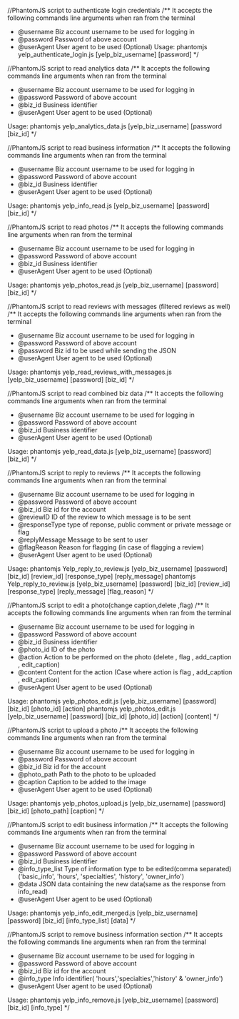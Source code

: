 //PhantomJS script to authenticate login credentials
/**
 It accepts the following commands line arguments when ran from the terminal
 * @username Biz account username to be used for logging in
 * @password Password of above account
 * @userAgent User agent to be used (Optional)
 Usage:
 phantomjs yelp_authenticate_login.js [yelp_biz_username] [password]
*/


//PhantomJS script to read analytics data
/**
 It accepts the following commands line arguments when ran from the terminal
 * @username Biz account username to be used for logging in
 * @password Password of above account
 * @biz_id Business identifier
 * @userAgent User agent to be used (Optional)

 Usage:
 phantomjs yelp_analytics_data.js [yelp_biz_username] [password [biz_id]
 */
 
 
//PhantomJS script to read business information
/**
 It accepts the following commands line arguments when ran from the terminal
 * @username Biz account username to be used for logging in
 * @password Password of above account
 * @biz_id Business identifier
 * @userAgent User agent to be used (Optional)

 Usage:
 phantomjs yelp_info_read.js [yelp_biz_username] [password] [biz_id]
 */
 
 //PhantomJS script to read photos
/**
 It accepts the following commands line arguments when ran from the terminal
 * @username Biz account username to be used for logging in
 * @password Password of above account
 * @biz_id Business identifier
 * @userAgent User agent to be used (Optional)

 Usage:
 phantomjs yelp_photos_read.js [yelp_biz_username] [password] [biz_id]
 */
 
//PhantomJS script to read reviews with messages (filtered reviews as well)
/**
 It accepts the following commands line arguments when ran from the terminal
  * @username Biz account username to be used for logging in
  * @password Password of above account
  * @password Biz id to be used while sending the JSON
  * @userAgent User agent to be used (Optional)

  Usage:
  phantomjs yelp_read_reviews_with_messages.js [yelp_biz_username] [password] [biz_id]
*/


//PhantomJS script to read combined biz data
/**
 It accepts the following commands line arguments when ran from the terminal
 * @username Biz account username to be used for logging in
 * @password Password of above account
 * @biz_id Business identifier
 * @userAgent User agent to be used (Optional)

 Usage:
 phantomjs yelp_read_data.js [yelp_biz_username] [password] [biz_id]
 */
 

//PhantomJS script to reply to reviews
/**
 It accepts the following commands line arguments when ran from the terminal
 * @username Biz account username to be used for logging in
 * @password Password of above account
 * @biz_id Biz id for the account
 * @reviewID  ID of the review to which message is to be sent
 * @responseType  type of reponse, public comment or private message or flag
 * @replyMessage   Message to be sent to user
 * @flagReason  Reason for flagging (in case of flagging a review)
 * @userAgent User agent to be used (Optional)

 Usage:
 phantomjs Yelp_reply_to_review.js [yelp_biz_username] [password] [biz_id] [review_id] [response_type] [reply_message]
 phantomjs Yelp_reply_to_review.js [yelp_biz_username] [password] [biz_id] [review_id] [response_type] [reply_message] [flag_reason]
 */


//PhantomJS script to edit a photo(change caption,delete ,flag)
/**
 It accepts the following commands line arguments when ran from the terminal
 * @username Biz account username to be used for logging in
 * @password Password of above account
 * @biz_id Business identifier
 * @photo_id ID of the photo
 * @action Action to be performed on the photo (delete , flag , add_caption , edit_caption)
 * @content  Content for the action (Case where action is flag , add_caption , edit_caption)
 * @userAgent User agent to be used (Optional)

 Usage:
 phantomjs yelp_photos_edit.js [yelp_biz_username] [password] [biz_id] [photo_id] [action]
 phantomjs yelp_photos_edit.js [yelp_biz_username] [password] [biz_id] [photo_id] [action] [content]
 */
 

//PhantomJS script to upload a photo
/**
 It accepts the following commands line arguments when ran from the terminal
  * @username Biz account username to be used for logging in
  * @password Password of above account
  * @biz_id Biz id for the account
  * @photo_path Path to the photo to be uploaded
  * @caption Caption to be added to the image
  * @userAgent User agent to be used (Optional)

  Usage:
  phantomjs yelp_photos_upload.js [yelp_biz_username] [password] [biz_id] [photo_path] [caption]
*/


//PhantomJS script to edit business information
/**
 It accepts the following commands line arguments when ran from the terminal
 * @username Biz account username to be used for logging in
 * @password Password of above account
 * @biz_id Business identifier
 * @info_type_list Type of information type to be edited(comma separated) ('basic_info', 'hours', 'specialties', 'history', 'owner_info')
 * @data JSON data containing the new data(same as the response from info_read)
 * @userAgent User agent to be used (Optional)

 Usage:
 phantomjs yelp_info_edit_merged.js [yelp_biz_username] [password] [biz_id] [info_type_list] [data]
 */
 
 //PhantomJS script to remove business information section
/**
 It accepts the following commands line arguments when ran from the terminal
 * @username Biz account username to be used for logging in
 * @password Password of above account
 * @biz_id Biz id for the account
 * @info_type Info identifier( 'hours','specialties','history' & 'owner_info')
 * @userAgent User agent to be used (Optional)

 Usage:
 phantomjs yelp_info_remove.js [yelp_biz_username] [password] [biz_id] [info_type]
 */